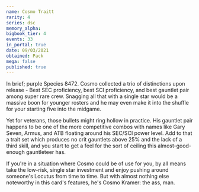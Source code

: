 ```yaml
---
name: Cosmo Traitt
rarity: 4
series: dsc
memory_alpha:
bigbook_tier: 4
events: 33
in_portal: true
date: 09/03/2021
obtained: Pack
mega: false
published: true
---
```


In brief; purple Species 8472. Cosmo collected a trio of distinctions upon release - Best SEC proficiency, best SCI proficiency, and best gauntlet pair among super rare crew. Snagging all that with a single star would be a massive boon for younger rosters and he may even make it into the shuffle for your starting five into the midgame.

Yet for veterans, those bullets might ring hollow in practice. His gauntlet pair happens to be one of the more competitive combos with names like Gary Seven, Armus, and ATB floating around his SEC/SCI power level. Add to that a trait set which produces no crit gauntlets above 25% and the lack of a third skill, and you start to get a feel for the sort of ceiling this almost-good-enough gauntleteer has.

If you're in a situation where Cosmo could be of use for you, by all means take the low-risk, single star investment and enjoy pushing around someone's Locutus from time to time. But with almost nothing else noteworthy in this card's features, he's Cosmo Kramer: the ass, man.
